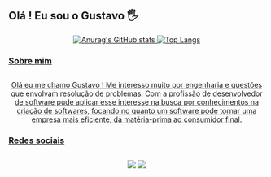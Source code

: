 ## Olá ! Eu sou o Gustavo 🖐️



<div align= "center">
  <a href="https://github.com/gustavo-campos">  
    
  ![Anurag's GitHub stats](https://github-readme-stats.vercel.app/api?username=gustavo-campos&show_icons=true&theme=transparent)
  ![Top Langs](https://github-readme-stats.vercel.app/api/top-langs/?username=gustavo-campos&&layout=compact&theme=transparent)
</div>



  ### Sobre mim
  ##
<div align= "center">
  <p>   Olá eu me chamo Gustavo ! Me interesso muito por engenharia e questões que envolvam resolução de problemas. Com a profissão de desenvolvedor de software pude aplicar esse interesse na busca por conhecimentos na criação de softwares, focando no quanto um software pode tornar uma empresa mais eficiente, da matéria-prima ao consumidor final.</p>
</div>
  


### Redes sociais
##
<div align= "center">
  <a href="https://instagram.com/gustavoprog" target="_blank"><img src="https://img.shields.io/badge/-Instagram-%23E4405F?style=for-the-badge&logo=instagram&logoColor=white" target="_blank"></a>
    <a href = "mailto:gustavoprogp@gmail.com"><img src="https://img.shields.io/badge/-Gmail-%23333?style=for-the-badge&logo=gmail&logoColor=white" target="_blank"></a>
</div>
